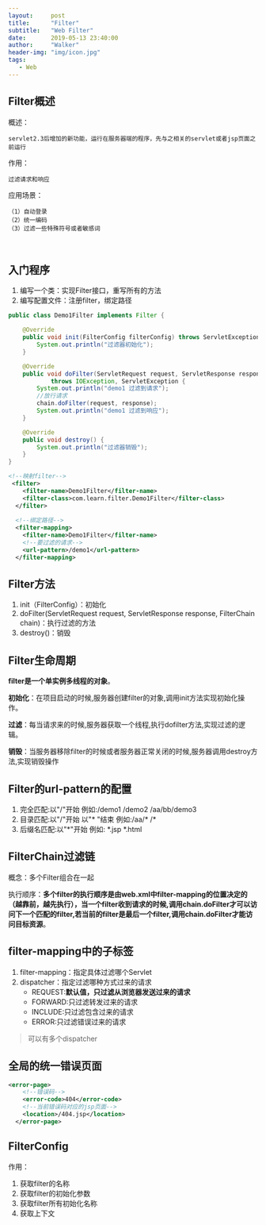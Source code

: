 ```yaml
---
layout:     post
title:      "Filter"
subtitle:   "Web Filter"
date:       2019-05-13 23:40:00
author:     "Walker"
header-img: "img/icon.jpg"
tags:
   - Web
---
```


## Filter概述

概述：

    servlet2.3后增加的新功能，运行在服务器端的程序，先与之相关的servlet或者jsp页面之前运行
作用：

    过滤请求和响应

应用场景：

    （1）自动登录
    （2）统一编码
    （3）过滤一些特殊符号或者敏感词


​    
## 入门程序
1. 编写一个类：实现Filter接口，重写所有的方法
2. 编写配置文件：注册filter，绑定路径

```java
public class Demo1Filter implements Filter {

	@Override
	public void init(FilterConfig filterConfig) throws ServletException {
		System.out.println("过滤器初始化");
	}

	@Override
	public void doFilter(ServletRequest request, ServletResponse response, FilterChain chain)
			throws IOException, ServletException {
		System.out.println("demo1 过滤到请求");
		//放行请求
		chain.doFilter(request, response);
		System.out.println("demo1 过滤到响应");
	}

	@Override
	public void destroy() {
		System.out.println("过滤器销毁");
	}
}
```

```xml
<!--映射filter-->
 <filter>
  	<filter-name>Demo1Filter</filter-name>
  	<filter-class>com.learn.filter.Demo1Filter</filter-class>
  </filter>
  
  <!--绑定路径-->
  <filter-mapping>
  	<filter-name>Demo1Filter</filter-name>
  	<!--要过滤的请求-->
  	<url-pattern>/demo1</url-pattern>
  </filter-mapping>
```

## Filter方法
1. init（FilterConfig）：初始化
2. doFilter(ServletRequest request, ServletResponse response, FilterChain chain)：执行过滤的方法
3. destroy()：销毁


## Filter生命周期
**filter是一个单实例多线程的对象**。

**初始化**：在项目启动的时候,服务器创建filter的对象,调用init方法实现初始化操作。

**过滤**：每当请求来的时候,服务器获取一个线程,执行dofilter方法,实现过滤的逻辑。

**销毁**：当服务器移除filter的时候或者服务器正常关闭的时候,服务器调用destroy方法,实现销毁操作

## Filter的url-pattern的配置
1. 完全匹配:以"/"开始 例如:/demo1 /demo2 /aa/bb/demo3
2. 目录匹配:以"/"开始 以"* "结束 例如:/aa/*  /*
3. 后缀名匹配:以"*"开始 例如: *.jsp *.html 


## FilterChain过滤链
概念：多个Filter组合在一起

执行顺序：**多个filter的执行顺序是由web.xml中filter-mapping的位置决定的（越靠前，越先执行），当一个filter收到请求的时候,调用chain.doFilter才可以访问下一个匹配的filter,若当前的filter是最后一个filter,调用chain.doFilter才能访问目标资源**。

## filter-mapping中的子标签
1. filter-mapping：指定具体过滤哪个Servlet
2. dispatcher：指定过滤哪种方式过来的请求
    * REQUEST:**默认值，只过滤从浏览器发送过来的请求**
    * FORWARD:只过滤转发过来的请求
    * INCLUDE:只过滤包含过来的请求
    * ERROR:只过滤错误过来的请求

> 可以有多个dispatcher


## 全局的统一错误页面
```xml
<error-page>
    <!--错误码-->
  	<error-code>404</error-code>
  	<!--当前错误码对应的jsp页面-->
  	<location>/404.jsp</location>
  </error-page>
```


## FilterConfig
作用：
1. 获取filter的名称
2. 获取filter的初始化参数
3. 获取filter所有初始化名称
4. 获取上下文